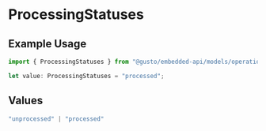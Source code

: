 # ProcessingStatuses

## Example Usage

```typescript
import { ProcessingStatuses } from "@gusto/embedded-api/models/operations";

let value: ProcessingStatuses = "processed";
```

## Values

```typescript
"unprocessed" | "processed"
```